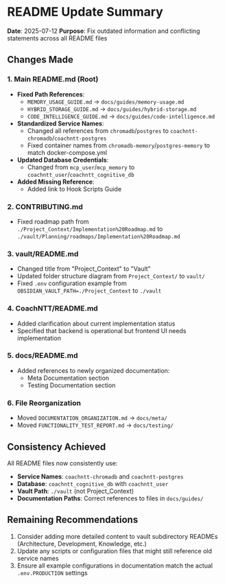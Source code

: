 # README Update Summary

**Date**: 2025-07-12
**Purpose**: Fix outdated information and conflicting statements across all README files

## Changes Made

### 1. Main README.md (Root)
- **Fixed Path References**:
  - `MEMORY_USAGE_GUIDE.md` → `docs/guides/memory-usage.md`
  - `HYBRID_STORAGE_GUIDE.md` → `docs/guides/hybrid-storage.md`
  - `CODE_INTELLIGENCE_GUIDE.md` → `docs/guides/code-intelligence.md`
- **Standardized Service Names**:
  - Changed all references from `chromadb`/`postgres` to `coachntt-chromadb`/`coachntt-postgres`
  - Fixed container names from `chromadb-memory`/`postgres-memory` to match docker-compose.yml
- **Updated Database Credentials**:
  - Changed from `mcp_user`/`mcp_memory` to `coachntt_user`/`coachntt_cognitive_db`
- **Added Missing Reference**:
  - Added link to Hook Scripts Guide

### 2. CONTRIBUTING.md
- Fixed roadmap path from `./Project_Context/Implementation%20Roadmap.md` to `./vault/Planning/roadmaps/Implementation%20Roadmap.md`

### 3. vault/README.md
- Changed title from "Project_Context" to "Vault"
- Updated folder structure diagram from `Project_Context/` to `vault/`
- Fixed `.env` configuration example from `OBSIDIAN_VAULT_PATH=./Project_Context` to `./vault`

### 4. CoachNTT/README.md
- Added clarification about current implementation status
- Specified that backend is operational but frontend UI needs implementation

### 5. docs/README.md
- Added references to newly organized documentation:
  - Meta Documentation section
  - Testing Documentation section

### 6. File Reorganization
- Moved `DOCUMENTATION_ORGANIZATION.md` → `docs/meta/`
- Moved `FUNCTIONALITY_TEST_REPORT.md` → `docs/testing/`

## Consistency Achieved

All README files now consistently use:
- **Service Names**: `coachntt-chromadb` and `coachntt-postgres`
- **Database**: `coachntt_cognitive_db` with `coachntt_user`
- **Vault Path**: `./vault` (not Project_Context)
- **Documentation Paths**: Correct references to files in `docs/guides/`

## Remaining Recommendations

1. Consider adding more detailed content to vault subdirectory READMEs (Architecture, Development, Knowledge, etc.)
2. Update any scripts or configuration files that might still reference old service names
3. Ensure all example configurations in documentation match the actual `.env.PRODUCTION` settings